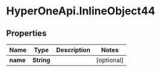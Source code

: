 # HyperOneApi.InlineObject44

## Properties
Name | Type | Description | Notes
------------ | ------------- | ------------- | -------------
**name** | **String** |  | [optional] 


